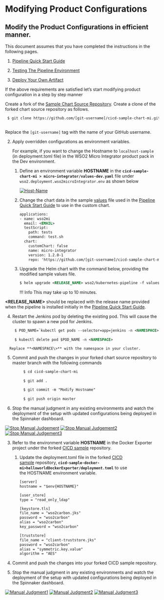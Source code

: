 # Modifying Product Configurations

## Modify the Product Configurations in efficient manner.

This document assumes that you have completed the instructions in the
following pages.

1.  [Pipeline Quick Start Guide]({{base_path}}/install-and-setup/setup/mi-setup/deployment/k8s-pipeline/pipeline-quick-start-guide)

2.  [Testing The Pipeline Environment]({{base_path}}/install-and-setup/setup/mi-setup/deployment/k8s-pipeline/testing-the-pipeline-environment)

3.  [Deploy Your Own Artifact](../deploy-your-own-artifact/)

If the above requirements are satisfied let’s start modifying product
configuration in a step by step manner

Create a fork of the [Sample Chart
Source Repository](https://github.com/wso2-incubator/cicd-sample-chart-mi).
Create a clone of the forked chart source repository as follows.
    
   ``` xml
    $ git clone https://github.com/[git-username]/cicd-sample-chart-mi.git
    
   ```
Replace the `[git-username]` tag with the name of your GitHub username.

2.  Apply overridden configurations as environment variables. 
    
    For example, if you want to change the Hostname to
    `localhost-sample` (in deployment.toml file) in the WSO2 Micro
    Integrator product pack in the Dev environment.
    
    1.  Define an environment variable **HOSTNAME** in
        the **`cicd-sample-chart-mi > micro-integrator/values-dev.yaml`**
        file under `wso2.deployment.wso2microIntegrator.env` as shown
        below  
        
        [ ![Host-Name](../../../assets/img/k8s_pipeline/modify-product/modify-pro1.png)](../../../assets/img/k8s_pipeline/modify-product/modify-pro1.png)
    
    2.  Change the chart data in the
        sample [values](https://raw.githubusercontent.com/wso2/kubernetes-pipeline/master/kubernetes-pipeline/samples/values-mi.yaml) file
        used in the [Pipeline Quick Start
        Guide]({{base_path}}/install-and-setup/setup/mi-setup/deployment/k8s-pipeline/pipeline-quick-start-guide) to
        use in the custom chart.
        
        ``` xml
        applications:
        - name: wso2mi
          email: <EMAIL>
          testScript:
            path: tests
            command: test.sh
          chart:
            customChart: false
            name: micro-integrator
            version: 1.2.0-1
            repo: 'https://github.com/[git-username]/cicd-sample-chart-mi'
        ```
    
    3.  Upgrade the Helm chart with the command below, providing the
        modified sample values file.
        
        
        ``` xml
        $ helm upgrade <RELEASE_NAME> wso2/kubernetes-pipeline -f values-mi.yaml
        ```
        
        !!! Info
            This may take up to 10 minutes.
        
        
   **<RELEASE\_NAME\>** should be replaced with the release name
        provided when the pipeline is installed initially in the [Pipeline Quick Start
        Guide]({{base_path}}/install-and-setup/setup/mi-setup/deployment/k8s-pipeline/pipeline-quick-start-guide).
   
   4.  Restart the Jenkins pod by deleting the existing pod. This will
        cause the cluster to spawn a new pod for Jenkins.
        
       ``` xml
        $ POD_NAME=`kubectl get pods --selector=app=jenkins -n <NAMESPACE> -o json -o jsonpath='{ .items[0].metadata.name }'`
        
        $ kubectl delete pod $POD_NAME -n <NAMESPACE>
       ```
        
      Replace **<NAMESPACE\>** with the namespace in your cluster.
    
   5.  Commit and push the changes in your forked chart source
        repository to master branch with the following commands
       
       ``` xml
            $ cd cicd-sample-chart-mi
        
            $ git add .
        
            $ git commit -m "Modify Hostname"
        
            $ git push origin master                  
       ```
        
   6.  Stop the manual judgment in any existing environments and watch
        the deployment of the setup with updated configurations being
        deployed in the Spinnaker dashboard.
        
   [ ![Stop Manual Judgement](../../../assets/img/k8s_pipeline/modify-product/modify-pro2.png)](../../../assets/img/k8s_pipeline/modify-product/modify-pro2.png)
   [ ![Stop Manual Judgement2](../../../assets/img/k8s_pipeline/modify-product/modify-pro3.png)](../../../assets/img/k8s_pipeline/modify-product/modify-pro3.png)
   [ ![Stop Manual Judgement3](../../../assets/img/k8s_pipeline/modify-product/modify-pro4.png)](../../../assets/img/k8s_pipeline/modify-product/modify-pro4.png)
        
3.  Refer to the environment variable **HOSTNAME** in the Docker
    Exporter project under the forked [CICD
    sample](https://github.com/wso2-incubator/cicd-sample-docker-mi) repository.
    
    1.  Update the deployment.toml file in the forked [CICD sample](https://github.com/wso2-incubator/cicd-sample-docker-mi) repository, **`cicd-sample-docker-mi>helloworldDockerExporter/deployment.toml`** to
        use the HOSTNAME environment variable.
   
        ``` xml
        [server]
        hostname = "$env{HOSTNAME}"
        
        [user_store]
        type = "read_only_ldap"
        
        [keystore.tls]
        file_name = "wso2carbon.jks"
        password = "wso2carbon"
        alias = "wso2carbon"
        key_password = "wso2carbon"
        
        [truststore]
        file_name = "client-truststore.jks"
        password = "wso2carbon"
        alias = "symmetric.key.value"
        algorithm = "AES"
        ```

    
   2.  Commit and push the changes into your forked CICD sample
        repository.
    
   3.  Stop the manual judgment in any existing environments and watch
        the deployment of the setup with updated configurations being
        deployed in the Spinnaker
        dashboard.
        
   [ ![Manual Judgment1](../../../assets/img/k8s_pipeline/modify-product/modify-pro5.png)](../../../assets/img/k8s_pipeline/modify-product/modify-pro5.png)
   [ ![Manual Judgment2](../../../assets/img/k8s_pipeline/modify-product/modify-pro6.png)](../../../assets/img/k8s_pipeline/modify-product/modify-pro6.png)
   [ ![Manual Judgment3](../../../assets/img/k8s_pipeline/modify-product/modify-pro7.png)](../../../assets/img/k8s_pipeline/modify-product/modify-pro7.png)
